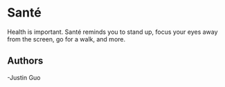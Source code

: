 # Santé
Health is important. Santé reminds you to stand up, focus your eyes away from the screen, go for a walk, and more.

## Authors
-Justin Guo
